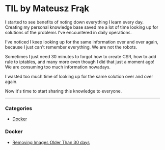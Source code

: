 # TIL by Mateusz Frąk

I started to see benefits of noting down everything I learn every day. Creating my personal knowledge base saved me a lot of time looking up for solutions of the problems I've encountered in daily operations.

I've noticed I keep looking up for the same information over and over again, because I just can't remember everything. We are not the robots.

Sometimes I just need 30 minutes to forgot how to create CSR, how to add rule to iptables, and many more even though I did that just a moment ago! We are consuming too much information nowadays.

I wasted too much time of looking up for the same solution over and over again.

Now it's time to start sharing this knowledge to everyone.

---

### Categories

- [Docker](#Docker)

### Docker 
- [Removing Images Older Than 30 days](docker/removing-images-older-than.md)
